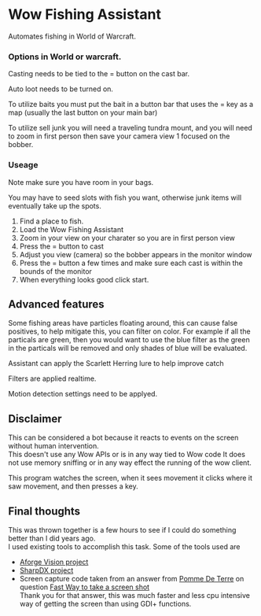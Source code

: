 # Wow Fishing Assistant
Automates fishing in World of Warcraft.

### Options in World or warcraft.
Casting needs to be tied to the = button on the cast bar.

Auto loot needs to be turned on.

To utilize baits you must put the bait in a button bar that uses the = key as a map (usually the last button on your main bar)

To utilize sell junk you will need a traveling tundra mount, and you will need to zoom in first person then save your camera view 1 focused on the bobber.


### Useage
Note make sure you have room in your bags.

You may have to seed slots with fish you want, otherwise junk items will eventually take up the spots.

1. Find a place to fish.
2. Load the Wow Fishing Assistant
3. Zoom in your view on your charater so you are in first person view
4. Press the = button to cast
5. Adjust you view (camera) so the bobber appears in the monitor window
6. Press the = button a few times and make sure each cast is within the bounds of the monitor
7. When everything looks good click start.

## Advanced features
Some fishing areas have particles floating around, this can cause false positives, to help mitigate this, you can filter on color.
For example if all the particals are green,  then you would want to use the blue filter as the green in the particals will be removed and only shades of blue will be evaluated.

Assistant can apply the Scarlett Herring lure to help improve catch

Filters are applied realtime.

Motion detection settings need to be applyed.

## Disclaimer
This can be considered a bot because it reacts to events on the screen without human intervention.  
This doesn't use any Wow APIs or is in any way tied to Wow code It does not use memory sniffing or in any way effect the running of the wow client. 

This program watches the screen, when it sees movement it clicks where it saw movement, and then presses a key. 

## Final thoughts
This was thrown together is a few hours to see if I could do something better than I did years ago.  
I used existing tools to accomplish this task. Some of the tools used are

* [Aforge Vision project](https://github.com/andrewkirillov/AForge.NET)
* [SharpDX project](https://github.com/sharpdx/SharpDX)
* Screen capture code taken from an answer from [Pomme De Terre](https://stackoverflow.com/users/4342169/pomme-de-terre) on question [Fast Way to take a screen shot](https://stackoverflow.com/questions/6812068/c-sharp-which-is-the-fastest-way-to-take-a-screen-shot)  
Thank you for that answer, this was much faster and less cpu intensive way of getting the screen than using GDI+ functions.
